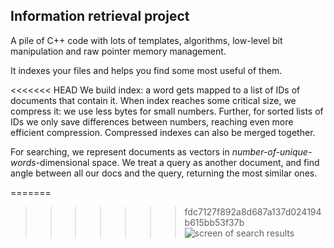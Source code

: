 ## Information retrieval project

A pile of C++ code with lots of templates, algorithms, low-level bit manipulation and raw pointer memory management.

It indexes your files and helps you find some most useful of them.

<<<<<<< HEAD
We build index: a word gets mapped to a list of IDs of documents that contain it. When index reaches some critical size, we compress it: we use less bytes for small numbers. Further, for sorted lists of IDs we only save differences between numbers, reaching even more efficient compression. Compressed indexes can also be merged together.

For searching, we represent documents as vectors in _number-of-unique-words_-dimensional space. We treat a query as another document, and find angle between all our docs and the query, returning the most similar ones.

=======
>>>>>>> fdc7127f892a8d687a137d024194b615bb53f37b
![screen of search results](http://telegra.ph/file/972b5dfac62be8d29a6be.png)